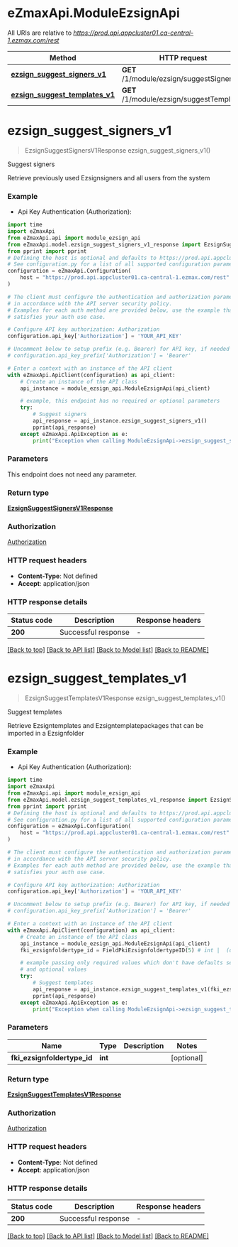 # eZmaxApi.ModuleEzsignApi

All URIs are relative to *https://prod.api.appcluster01.ca-central-1.ezmax.com/rest*

Method | HTTP request | Description
------------- | ------------- | -------------
[**ezsign_suggest_signers_v1**](ModuleEzsignApi.md#ezsign_suggest_signers_v1) | **GET** /1/module/ezsign/suggestSigners | Suggest signers
[**ezsign_suggest_templates_v1**](ModuleEzsignApi.md#ezsign_suggest_templates_v1) | **GET** /1/module/ezsign/suggestTemplates | Suggest templates


# **ezsign_suggest_signers_v1**
> EzsignSuggestSignersV1Response ezsign_suggest_signers_v1()

Suggest signers

Retrieve previously used Ezsignsigners and all users from the system

### Example

* Api Key Authentication (Authorization):

```python
import time
import eZmaxApi
from eZmaxApi.api import module_ezsign_api
from eZmaxApi.model.ezsign_suggest_signers_v1_response import EzsignSuggestSignersV1Response
from pprint import pprint
# Defining the host is optional and defaults to https://prod.api.appcluster01.ca-central-1.ezmax.com/rest
# See configuration.py for a list of all supported configuration parameters.
configuration = eZmaxApi.Configuration(
    host = "https://prod.api.appcluster01.ca-central-1.ezmax.com/rest"
)

# The client must configure the authentication and authorization parameters
# in accordance with the API server security policy.
# Examples for each auth method are provided below, use the example that
# satisfies your auth use case.

# Configure API key authorization: Authorization
configuration.api_key['Authorization'] = 'YOUR_API_KEY'

# Uncomment below to setup prefix (e.g. Bearer) for API key, if needed
# configuration.api_key_prefix['Authorization'] = 'Bearer'

# Enter a context with an instance of the API client
with eZmaxApi.ApiClient(configuration) as api_client:
    # Create an instance of the API class
    api_instance = module_ezsign_api.ModuleEzsignApi(api_client)

    # example, this endpoint has no required or optional parameters
    try:
        # Suggest signers
        api_response = api_instance.ezsign_suggest_signers_v1()
        pprint(api_response)
    except eZmaxApi.ApiException as e:
        print("Exception when calling ModuleEzsignApi->ezsign_suggest_signers_v1: %s\n" % e)
```


### Parameters
This endpoint does not need any parameter.

### Return type

[**EzsignSuggestSignersV1Response**](EzsignSuggestSignersV1Response.md)

### Authorization

[Authorization](../README.md#Authorization)

### HTTP request headers

 - **Content-Type**: Not defined
 - **Accept**: application/json


### HTTP response details

| Status code | Description | Response headers |
|-------------|-------------|------------------|
**200** | Successful response |  -  |

[[Back to top]](#) [[Back to API list]](../README.md#documentation-for-api-endpoints) [[Back to Model list]](../README.md#documentation-for-models) [[Back to README]](../README.md)

# **ezsign_suggest_templates_v1**
> EzsignSuggestTemplatesV1Response ezsign_suggest_templates_v1()

Suggest templates

Retrieve Ezsigntemplates and Ezsigntemplatepackages that can be imported in a Ezsignfolder

### Example

* Api Key Authentication (Authorization):

```python
import time
import eZmaxApi
from eZmaxApi.api import module_ezsign_api
from eZmaxApi.model.ezsign_suggest_templates_v1_response import EzsignSuggestTemplatesV1Response
from pprint import pprint
# Defining the host is optional and defaults to https://prod.api.appcluster01.ca-central-1.ezmax.com/rest
# See configuration.py for a list of all supported configuration parameters.
configuration = eZmaxApi.Configuration(
    host = "https://prod.api.appcluster01.ca-central-1.ezmax.com/rest"
)

# The client must configure the authentication and authorization parameters
# in accordance with the API server security policy.
# Examples for each auth method are provided below, use the example that
# satisfies your auth use case.

# Configure API key authorization: Authorization
configuration.api_key['Authorization'] = 'YOUR_API_KEY'

# Uncomment below to setup prefix (e.g. Bearer) for API key, if needed
# configuration.api_key_prefix['Authorization'] = 'Bearer'

# Enter a context with an instance of the API client
with eZmaxApi.ApiClient(configuration) as api_client:
    # Create an instance of the API class
    api_instance = module_ezsign_api.ModuleEzsignApi(api_client)
    fki_ezsignfoldertype_id = FieldPkiEzsignfoldertypeID(5) # int |  (optional)

    # example passing only required values which don't have defaults set
    # and optional values
    try:
        # Suggest templates
        api_response = api_instance.ezsign_suggest_templates_v1(fki_ezsignfoldertype_id=fki_ezsignfoldertype_id)
        pprint(api_response)
    except eZmaxApi.ApiException as e:
        print("Exception when calling ModuleEzsignApi->ezsign_suggest_templates_v1: %s\n" % e)
```


### Parameters

Name | Type | Description  | Notes
------------- | ------------- | ------------- | -------------
 **fki_ezsignfoldertype_id** | **int**|  | [optional]

### Return type

[**EzsignSuggestTemplatesV1Response**](EzsignSuggestTemplatesV1Response.md)

### Authorization

[Authorization](../README.md#Authorization)

### HTTP request headers

 - **Content-Type**: Not defined
 - **Accept**: application/json


### HTTP response details

| Status code | Description | Response headers |
|-------------|-------------|------------------|
**200** | Successful response |  -  |

[[Back to top]](#) [[Back to API list]](../README.md#documentation-for-api-endpoints) [[Back to Model list]](../README.md#documentation-for-models) [[Back to README]](../README.md)

